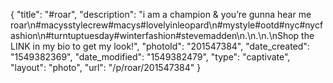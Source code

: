 {
    "title": "#roar",
    "description": "i am a champion & you’re gunna hear me roar\n#macysstylecrew#macys#lovelyinleopard\n#mystyle#ootd#nyc#nycfashion\n#turntuptuesday#winterfashion#stevemadden\n.\n.\n.\nShop the LINK in my bio to get my look!",
    "photoId": "201547384",
    "date_created": "1549382369",
    "date_modified": "1549382479",
    "type": "captivate",
    "layout": "photo",
    "url": "\/p\/roar\/201547384"
}